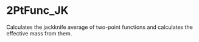# 2PtFunc_JK
Calculates the jackknife average of two-point functions and calculates the effective mass from them.
